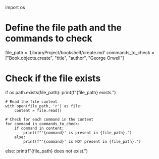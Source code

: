 import os

# Define the file path and the commands to check
file_path = 'LibraryProject/bookshelf/create.md'
commands_to_check = ["Book.objects.create", "title", "author", "George Orwell"]

# Check if the file exists
if os.path.exists(file_path):
    print(f"{file_path} exists.")
    
    # Read the file content
    with open(file_path, 'r') as file:
        content = file.read()
    
    # Check for each command in the content
    for command in commands_to_check:
        if command in content:
            print(f"'{command}' is present in {file_path}.")
        else:
            print(f"'{command}' is NOT present in {file_path}.")
else:
    print(f"{file_path} does not exist.")
